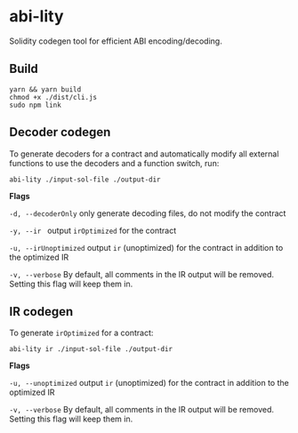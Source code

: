 # abi-lity

Solidity codegen tool for efficient ABI encoding/decoding.

## Build

```
yarn && yarn build
chmod +x ./dist/cli.js
sudo npm link
```

## Decoder codegen

To generate decoders for a contract and automatically modify all external functions to use the decoders and a function switch, run:
```
abi-lity ./input-sol-file ./output-dir
``` 



**Flags**

`-d, --decoderOnly` only generate decoding files, do not modify the contract

`-y, --ir ` output `irOptimized` for the contract

`-u, --irUnoptimized` output `ir` (unoptimized) for the contract in addition to the optimized IR

`-v, --verbose` By default, all comments in the IR output will be removed. Setting this flag will keep them in.

## IR codegen

To generate `irOptimized` for a contract:

```
abi-lity ir ./input-sol-file ./output-dir
```

**Flags**


`-u, --unoptimized` output `ir` (unoptimized) for the contract in addition to the optimized IR

`-v, --verbose` By default, all comments in the IR output will be removed. Setting this flag will keep them in.